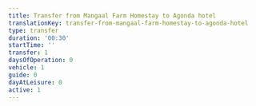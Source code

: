 ```yaml
---
title: Transfer from Mangaal Farm Homestay to Agonda hotel
translationKey: transfer-from-mangaal-farm-homestay-to-agonda-hotel
type: transfer
duration: '00:30'
startTime: ''
transfer: 1
daysOfOperation: 0
vehicle: 1
guide: 0
dayAtLeisure: 0
active: 1
---
```

